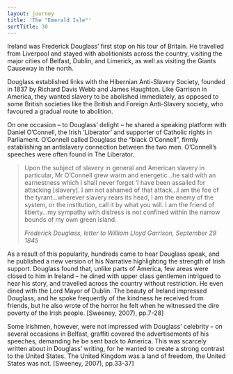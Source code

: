 ```yaml
---
layout: journey
title: 'The "Emerald Isle"'
sortTitle: 30
---
```


Ireland was Frederick Douglass’ first stop on his tour of Britain. He travelled from Liverpool and stayed with abolitionists across the country, visiting the major cities of Belfast, Dublin, and Limerick, as well as visiting the Giants Causeway in the north. 

Douglass established links with the Hibernian Anti-Slavery Society, founded in 1837 by Richard Davis Webb and James Haughton. Like Garrison in America, they wanted slavery to be abolished immediately, as opposed to some British societies like the British and Foreign Anti-Slavery society, who favoured a gradual route to abolition. 

On one occasion – to Douglass’ delight – he shared a speaking platform with Daniel O’Connell, the Irish ‘Liberator’ and supporter of Catholic rights in Parliament. O’Connell called Douglass the “black O’Connell”, firmly establishing an antislavery connection between the two men. O’Connell’s speeches were often found in The Liberator. 

>Upon the subject of slavery in general and American slavery in particular, Mr O’Connell grew warm and energetic…he said with an earnestness which I shall never forget ‘I have been assailed for attacking [slavery]. I am not ashamed of that attack…I am the foe of the tyrant…wherever slavery rears its head, I am the enemy of the system, or the institution, call it by what you will. I am the friend of liberty…my sympathy with distress is not confined within the narrow bounds of my own green island. 
> <footer><cite>Frederick Douglass, letter to William Lloyd Garrison, September 29 1845</cite></footer>

As a result of this popularity, hundreds came to hear Douglass speak, and he published a new version of his Narrative highlighting the strength of Irish support. Douglass found that, unlike parts of America, few areas were closed to him in Ireland – he dined with upper class gentlemen intrigued to hear his story, and travelled across the country without restriction. He even dined with the Lord Mayor of Dublin. The beauty of Ireland impressed Douglass, and he spoke frequently of the kindness he received from friends, but he also wrote of the horror he felt when he witnessed the dire poverty of the Irish people. [Sweeney, 2007), pp.7-28]

Some Irishmen, however, were not impressed with Douglass’ celebrity – on several occasions in Belfast, graffiti covered the advertisements of his speeches, demanding he be sent back to America. This was scarcely written about in Douglass’ writing, for he wanted to create a strong contrast to the United States. The United Kingdom was a land of freedom, the United States was not. [Sweeney, 2007), pp.33-37]

